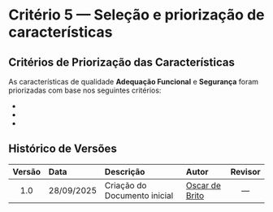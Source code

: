 # Critério 5 — Seleção e priorização de características

## Critérios de Priorização das Características

As características de qualidade **Adequação Funcional** e **Segurança** foram priorizadas com base nos seguintes critérios:

-
-
-


## Histórico de Versões

| Versão | Data       | Descrição                         | Autor                                | Revisor |
|:------:|:----------|:----------------------------------|:-------------------------------------|:-------:|
| 1.0   | 28/09/2025 | Criação do Documento inicial      | [Oscar de Brito](https://github.com/OscarDeBrito)    |   —     |

